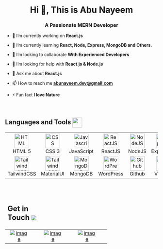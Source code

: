 
<h1 align="center">Hi 👋, This is Abu Nayeem</h1>
<h3 align="center">A Passionate MERN Developer</h3>


- 🔭 I’m currently working on **React.js**

- 🌱 I’m currently learning **React, Node, Express, MongoDB and Others.**

- 👯 I’m looking to collaborate **With Experienced Developers**

- 🤝 I’m looking for help with **React.js & Node.js**

- 💬 Ask me about **React.js**

- 📫 How to reach me **abunayeem.dev@gmail.com**

- ⚡ Fun fact **I love Nature**

<br>


<h2> Languages and Tools <img src = "https://media2.giphy.com/media/QssGEmpkyEOhBCb7e1/giphy.gif?cid=ecf05e47a0n3gi1bfqntqmob8g9aid1oyj2wr3ds3mg700bl&rid=giphy.gif"  align="center" width = 32px> </h2>

<table>
  <tbody><tr>
    <td align="center" width="96">
      <a href="#">
        <img src="https://camo.githubusercontent.com/afd3139a285295c960e8cab5f69d684aaf3831c631e218ae4483a29cd450f7d0/68747470733a2f2f75706c6f61642e77696b696d656469612e6f72672f77696b6970656469612f636f6d6d6f6e732f362f36312f48544d4c355f6c6f676f5f616e645f776f72646d61726b2e737667" width="48" height="48" alt="HTML" data-canonical-src="https://upload.wikimedia.org/wikipedia/commons/6/61/HTML5_logo_and_wordmark.svg" style="max-width: 100%;">
      </a>
      <br>HTML 5
    </td>
    <td align="center" width="96">
      <a href="#">
        <img src="https://camo.githubusercontent.com/b24794bf48946ae7053e015da9a19047d087b19d43cb1aff6f89341cc34e1dd4/68747470733a2f2f75706c6f61642e77696b696d656469612e6f72672f77696b6970656469612f636f6d6d6f6e732f642f64352f435353335f6c6f676f5f616e645f776f72646d61726b2e737667" width="48" height="48" alt="CSS" data-canonical-src="https://upload.wikimedia.org/wikipedia/commons/d/d5/CSS3_logo_and_wordmark.svg" style="max-width: 100%;">
      </a>
      <br>CSS 3
    </td>
    <td align="center" width="96">
      <a href="#">
        <img src="https://camo.githubusercontent.com/19c442403fb0e923bbc655300a74ce3175f68171d9331aa9fd1d4e6b9a84977c/68747470733a2f2f75706c6f61642e77696b696d656469612e6f72672f77696b6970656469612f636f6d6d6f6e732f392f39392f556e6f6666696369616c5f4a6176615363726970745f6c6f676f5f322e737667" width="48" height="48" alt="Javascript" data-canonical-src="https://upload.wikimedia.org/wikipedia/commons/9/99/Unofficial_JavaScript_logo_2.svg" style="max-width: 100%;">
      </a>
      <br>JavaScript
    </td>
    <td align="center" width="96">
      <a href="#">
        <img src="https://camo.githubusercontent.com/faf0782d01ec9e993c2e258fa995f0fc9171a14969d2129bbf5a5816df7e7b62/68747470733a2f2f7777772e766563746f726c6f676f2e7a6f6e652f6c6f676f732f72656163746a732f72656163746a732d69636f6e2e737667" width="48" height="48" alt="ReactJS" data-canonical-src="https://www.vectorlogo.zone/logos/reactjs/reactjs-icon.svg" style="max-width: 100%;">
      </a>
      <br>ReactJS
    </td>
    <td align="center" width="96">
      <a href="#">
        <img src="https://camo.githubusercontent.com/b3c60985de9c613b233acb4d5c3b620bbaec04d217c03b600b18e870712b53c3/68747470733a2f2f75706c6f61642e77696b696d656469612e6f72672f77696b6970656469612f636f6d6d6f6e732f642f64392f4e6f64652e6a735f6c6f676f2e737667" width="48" height="48" alt="NodeJS" data-canonical-src="https://upload.wikimedia.org/wikipedia/commons/d/d9/Node.js_logo.svg" style="max-width: 100%;">
      </a>
      <br>NodeJS
    </td>
    <td align="center" width="96"> 
      <a href="#">
        <img src="https://camo.githubusercontent.com/414133f161b78f61a2452120d5f81ea7ef13a6fcf0ac359382e1e012de4e874c/68747470733a2f2f7777772e766563746f726c6f676f2e7a6f6e652f6c6f676f732f657870726573736a732f657870726573736a732d69636f6e2e737667" width="48" height="48" alt="ExpressJS" data-canonical-src="https://www.vectorlogo.zone/logos/expressjs/expressjs-icon.svg" style="max-width: 100%;">
      </a>
      <br>ExpressJS
    </td>
    <td align="center" width="96">
      <a href="#">
        <img src="https://seeklogo.com/images/R/redux-logo-9CA6836C12-seeklogo.com.png" width="48" height="48" alt="Redux" data-canonical-src="https://seeklogo.com/images/R/redux-logo-9CA6836C12-seeklogo.com.png" style="max-width: 100%;">
      </a>
      <br>Redux
    </td>
    <td align="center" width="96">
      <a href="#">
        <img src="https://camo.githubusercontent.com/e76db96833cc2ba21cac7145b4446a5673a4e70026e0b215ab48b21ad9532648/68747470733a2f2f75706c6f61642e77696b696d656469612e6f72672f77696b6970656469612f636f6d6d6f6e732f622f62322f426f6f7473747261705f6c6f676f2e737667" width="48" height="48" alt="Bootstrap" data-canonical-src="https://upload.wikimedia.org/wikipedia/commons/b/b2/Bootstrap_logo.svg" style="max-width: 100%;">
      </a>
      <br>Bootstrap
    </td>
  </tr>
  <tr>
  <td align="center" width="96">
      <a href="#">
        <img src="https://camo.githubusercontent.com/5734d0669fe22ce04a1cb989a156cd32c379875f6bca56d5210c9432824856d9/68747470733a2f2f7777772e766563746f726c6f676f2e7a6f6e652f6c6f676f732f7461696c77696e646373732f7461696c77696e646373732d69636f6e2e737667" width="48" height="48" alt="TailwindCSS" data-canonical-src="https://www.vectorlogo.zone/logos/tailwindcss/tailwindcss-icon.svg" style="max-width: 100%;">
      </a>
      <br>TailwindCSS
    </td>
    <td align="center" width="96">
      <a href="#">
        <img src="https://mui.com/static/logo.png" width="48" height="48" alt="TailwindCSS" data-canonical-src="https://www.vectorlogo.zone/logos/tailwindcss/tailwindcss-icon.svg" style="max-width: 100%;">
      </a>
      <br>MaterialUI
    </td>
    <td align="center" width="96">
      <a href="#">
        <img src="https://camo.githubusercontent.com/1b938a8770774c11ebdf27c1c371d173a48c6f0504cc224a8a6b47d5a8a332ac/68747470733a2f2f7777772e766563746f726c6f676f2e7a6f6e652f6c6f676f732f6d6f6e676f64622f6d6f6e676f64622d69636f6e2e737667" width="48" height="48" alt="MongoDB" data-canonical-src="https://www.vectorlogo.zone/logos/mongodb/mongodb-icon.svg" style="max-width: 100%;">
      </a>
      <br>MongoDB
    </td>
    <td align="center" width="96"> 
      <a href="#">
        <img src="https://upload.wikimedia.org/wikipedia/commons/thumb/9/93/Wordpress_Blue_logo.png/1200px-Wordpress_Blue_logo.png" width="48" height="48" alt="WordPress" data-canonical-src="https://upload.wikimedia.org/wikipedia/commons/thumb/9/93/Wordpress_Blue_logo.png/1200px-Wordpress_Blue_logo.png" style="max-width: 100%;">
      </a>
      <br>WordPress
    </td>
    <td align="center" width="96">
      <a href="#">
        <img src="https://camo.githubusercontent.com/fb8f0070ec02bc94948f0a40a33d858f54c1c5c08b536f7daea3709f20f3de87/68747470733a2f2f6769746875622e6769746875626173736574732e636f6d2f696d616765732f6d6f64756c65732f6c6f676f735f706167652f4f63746f6361742e706e67" width="48" height="48" alt="Github" data-canonical-src="https://github.githubassets.com/images/modules/logos_page/Octocat.png" style="max-width: 100%;">
      </a>
      <br>Github
    </td>
    <td align="center" width="96">
      <a href="#">
        <img src="https://camo.githubusercontent.com/1708ce976581ff41a169dc4d3161d41b91900ca2ea48db4950db36f9f45932af/68747470733a2f2f75706c6f61642e77696b696d656469612e6f72672f77696b6970656469612f636f6d6d6f6e732f392f39612f56697375616c5f53747564696f5f436f64655f312e33355f69636f6e2e737667" width="48" height="48" alt="VScode" data-canonical-src="https://upload.wikimedia.org/wikipedia/commons/9/9a/Visual_Studio_Code_1.35_icon.svg" style="max-width: 100%;">
      </a>
      <br>VScode
    </td>
    <td align="center" width="96">
      <a href="#">
        <img src="https://camo.githubusercontent.com/d2b2bdee44236df7530ad5622036e0f8aa2259fcfb84d653c7d90a7f5759a7fa/68747470733a2f2f75706c6f61642e77696b696d656469612e6f72672f77696b6970656469612f636f6d6d6f6e732f652f65302f4769742d6c6f676f2e737667" width="48" height="48" alt="Git" data-canonical-src="https://upload.wikimedia.org/wikipedia/commons/e/e0/Git-logo.svg" style="max-width: 100%;">
      </a>
      <br>Git
    </td>
    <td align="center" width="96">
      <a href="#">
        <img src="https://camo.githubusercontent.com/a9dd1874ba62546d3c033ee78358ccd8fd7c7d1b63e79da37a9d759904223cd5/68747470733a2f2f75706c6f61642e77696b696d656469612e6f72672f77696b6970656469612f636f6d6d6f6e732f642f64622f4e706d2d6c6f676f2e737667" width="48" height="48" alt="npm" data-canonical-src="https://upload.wikimedia.org/wikipedia/commons/d/db/Npm-logo.svg" style="max-width: 100%;">
      </a>
      <br>NPM
    </td>
  </tr>
</tbody></table>


<br>

<table>
<thead>
  <td>
    <h2> Get in Touch <img src='https://i.ibb.co/fqgRZhT/handshake.gif' align="center"> </h2>
  </td>
</thead>
  <tbody><tr>
    <td align="center" width="96">
      <a href="https://www.linkedin.com/in/abu-nayeem/" rel="nofollow"><img src="https://i.ibb.co/W64wVKb/linkedin-1.png" alt="image" data-canonical-src="https://i.ibb.co/W64wVKb/linkedin-1.png" style="max-width: 60px; margin-right: 20px"></a>
    </td>
    <td align="center" width="96">
      <a href="https://www.facebook.com/abunayeem101" rel="nofollow"><img src="https://i.ibb.co/J3xw8WP/facebook-1.png" alt="image" data-canonical-src="https://i.ibb.co/J3xw8WP/facebook-1.png" style="max-width: 60px; margin-right: 20px"></a>
    </td>
    <td align="center" width="96">
      <a href="https://abu-nayeem9.web.app/" rel="nofollow"><img src="https://i.ibb.co/CKWT2nh/web.png" alt="image" data-canonical-src="https://i.ibb.co/CKWT2nh/web.png" style="max-width: 60px; margin-right: 20px"></a>
    </td>
  </tr>
</tbody></table>

